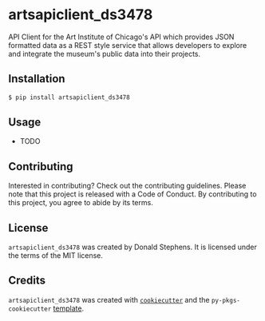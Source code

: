 # artsapiclient_ds3478

API Client for the Art Institute of Chicago's API which provides JSON formatted data as a REST style service that allows developers to explore and integrate the museum's public data into their projects.

## Installation

```bash
$ pip install artsapiclient_ds3478
```

## Usage

- TODO

## Contributing

Interested in contributing? Check out the contributing guidelines. Please note that this project is released with a Code of Conduct. By contributing to this project, you agree to abide by its terms.

## License

`artsapiclient_ds3478` was created by Donald Stephens. It is licensed under the terms of the MIT license.

## Credits

`artsapiclient_ds3478` was created with [`cookiecutter`](https://cookiecutter.readthedocs.io/en/latest/) and the `py-pkgs-cookiecutter` [template](https://github.com/py-pkgs/py-pkgs-cookiecutter).
